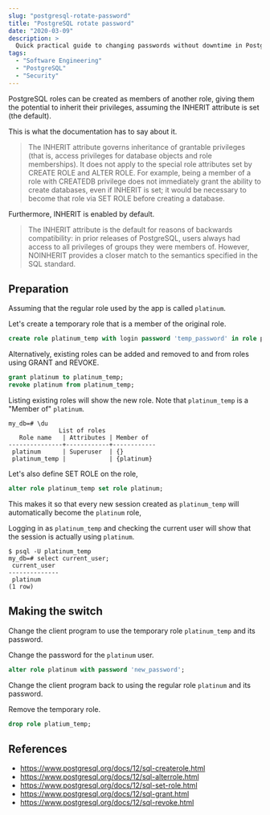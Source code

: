 ```yaml
---
slug: "postgresql-rotate-password"
title: "PostgreSQL rotate password"
date: "2020-03-09"
description: >
  Quick practical guide to changing passwords without downtime in PostgreSQL.
tags:
  - "Software Engineering"
  - "PostgreSQL"
  - "Security"
---
```


PostgreSQL roles can be created as members of another role,
giving them the potential to inherit their privileges,
assuming the INHERIT attribute is set (the default).

This is what the documentation has to say about it.

> The INHERIT attribute governs inheritance of grantable privileges (that is, access privileges for database objects and role memberships). It does not apply to the special role attributes set by CREATE ROLE and ALTER ROLE. For example, being a member of a role with CREATEDB privilege does not immediately grant the ability to create databases, even if INHERIT is set; it would be necessary to become that role via SET ROLE before creating a database.

Furthermore, INHERIT is enabled by default.

> The INHERIT attribute is the default for reasons of backwards compatibility: in prior releases of PostgreSQL, users always had access to all privileges of groups they were members of. However, NOINHERIT provides a closer match to the semantics specified in the SQL standard.



## Preparation

Assuming that the regular role used by the app is called `platinum`.

Let's create a temporary role that is a member of the original role.

```sql
create role platinum_temp with login password 'temp_password' in role platinum;
```

Alternatively, existing roles can be added and removed to and from roles
using GRANT and REVOKE.

```sql
grant platinum to platinum_temp;
revoke platinum from platinum_temp;
```

Listing existing roles will show the new role.
Note that `platinum_temp` is a "Member of" `platinum`.

```plain
my_db=# \du
              List of roles              
   Role name   | Attributes | Member of  
---------------+------------+------------
 platinum      | Superuser  | {}
 platinum_temp |            | {platinum}
```

Let's also define SET ROLE on the role,

```sql
alter role platinum_temp set role platinum;
```

This makes it so that every new session created as `platinum_temp` will automatically
become the `platinum` role,

Logging in as `platinum_temp` and checking the current user
will show that the session is actually using `platinum`.

```plain
$ psql -U platinum_temp
my_db=# select current_user;
 current_user 
--------------
 platinum
(1 row)
```

## Making the switch

Change the client program to use the temporary role `platinum_temp` and its password.

Change the password for the `platinum` user.

```sql
alter role platinum with password 'new_password';
```

Change the client program back to using the regular role `platinum` and its password.

Remove the temporary role.

```sql
drop role platium_temp;
```



## References

- https://www.postgresql.org/docs/12/sql-createrole.html
- https://www.postgresql.org/docs/12/sql-alterrole.html
- https://www.postgresql.org/docs/12/sql-set-role.html
- https://www.postgresql.org/docs/12/sql-grant.html
- https://www.postgresql.org/docs/12/sql-revoke.html
